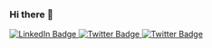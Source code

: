 ### Hi there :wave: 

<div id="badges">
  <a href="https://www.linkedin.com/in/michaelbressler/">
    <img src="https://img.shields.io/badge/Linkedin-blue?style=for-the-badge&logo=linkedin&logoColor=white" alt="LinkedIn Badge"/>
  </a>
  <a href="https://twitter.com/mibressler">
    <img src="https://img.shields.io/badge/Twitter-blue?style=for-the-badge&logo=twitter&logoColor=white" alt="Twitter Badge"/>
  </a>
  <a href="https://twitter.com/mibressler">
    <img src="https://img.shields.io/badge/Medium-blue?style=for-the-badge&logo=twitter&logoColor=white" alt="Twitter Badge"/>
  </a>
</div>


